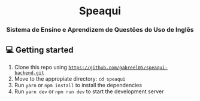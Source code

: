 <h1 align="center">
  Speaqui
</h1>

<h3 align="center">
  Sistema de Ensino e Aprendizem de Questões do Uso de Inglês
</h3>

## 💻 Getting started

1. Clone this repo using <code>https://github.com/gabreel05/speaqui-backend.git</code>
2. Move to the appropiate directory: <code>cd speaqui</code>
3. Run <code>yarn</code> or <code>npm install</code> to install the dependencies
4. Run <code>yarn dev</code> or <code>npm run dev</code> to start the development server